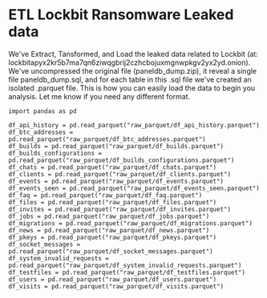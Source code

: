 # ETL Lockbit Ransomware Leaked data

We've Extract, Tansformed, and Load the leaked data related to Lockbit (at: lockbitapyx2kr5b7ma7qn6ziwqgbrij2czhcbojuxmgnwpkgv2yx2yd.onion). 
We've uncompressed the original file (paneldb_dump.zip), it reveal a single file paneldb_dump.sql, and for each table in this .sql file we've created an isolated .parquet file.
This is how you can easily load the data to begin you analysis. Let me know if you need any different format. 

```
import pandas as pd

df_api_history = pd.read_parquet("raw_parquet/df_api_history.parquet")
df_btc_addresses = pd.read_parquet("raw_parquet/df_btc_addresses.parquet")
df_builds = pd.read_parquet("raw_parquet/df_builds.parquet")
df_builds_configurations = pd.read_parquet("raw_parquet/df_builds_configurations.parquet")
df_chats = pd.read_parquet("raw_parquet/df_chats.parquet")
df_clients = pd.read_parquet("raw_parquet/df_clients.parquet")
df_events = pd.read_parquet("raw_parquet/df_events.parquet")
df_events_seen = pd.read_parquet("raw_parquet/df_events_seen.parquet")
df_faq = pd.read_parquet("raw_parquet/df_faq.parquet")
df_files = pd.read_parquet("raw_parquet/df_files.parquet")
df_invites = pd.read_parquet("raw_parquet/df_invites.parquet")
df_jobs = pd.read_parquet("raw_parquet/df_jobs.parquet")
df_migrations = pd.read_parquet("raw_parquet/df_migrations.parquet")
df_news = pd.read_parquet("raw_parquet/df_news.parquet")
df_pkeys = pd.read_parquet("raw_parquet/df_pkeys.parquet")
df_socket_messages = pd.read_parquet("raw_parquet/df_socket_messages.parquet")
df_system_invalid_requests = pd.read_parquet("raw_parquet/df_system_invalid_requests.parquet")
df_testfiles = pd.read_parquet("raw_parquet/df_testfiles.parquet")
df_users = pd.read_parquet("raw_parquet/df_users.parquet")
df_visits = pd.read_parquet("raw_parquet/df_visits.parquet")
```
